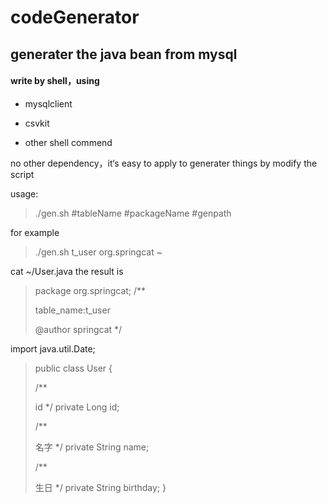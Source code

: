 # codeGenerator
##  generater the java bean from mysql

#### write by shell，using

- mysqlclient

- csvkit

- other shell commend


no other dependency，it‘s  easy to apply to generater things by modify the script



usage:

>./gen.sh #tableName    #packageName  #genpath



for example

>./gen.sh t_user org.springcat ~

cat ~/User.java        the result is 

>package org.springcat;
>/**
>
>table_name:t_user
>
>@author springcat
>*/
>
import java.util.Date;
>public class User
>{
>
>  /**
>
>id
>*/
>  private Long id;
>
>  /**
>
>名字
>*/
>  private String name;
>
>  /**
>
>生日
>*/
>  private String birthday;
>}

